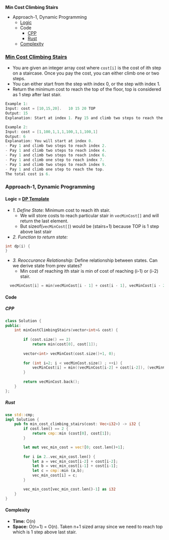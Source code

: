 **Min Cost Climbing Stairs**
- Approach-1, Dynamic Programming
  - [Logic](#l)
  - Code
    - [CPP](#cpp)
    - [Rust](#rs)
  - [Complexity](#co)


### [Min Cost Climbing Stairs](https://leetcode.com/problems/min-cost-climbing-stairs)
- You are given an integer array cost where `cost[i]` is the cost of ith step on a staircase. Once you pay the cost, you can either climb one or two steps.
- You can either start from the step with index 0, or the step with index 1.
- Return the minimum cost to reach the top of the floor, top is considered as 1 step after last stair.
```c
Example 1:
Input: cost = [10,15,20].   10 15 20 TOP
Output: 15
Explanation: Start at index 1. Pay 15 and climb two steps to reach the top. The total cost is 15.

Example 2:
Input: cost = [1,100,1,1,1,100,1,1,100,1]
Output: 6
Explanation: You will start at index 0.
- Pay 1 and climb two steps to reach index 2.
- Pay 1 and climb two steps to reach index 4.
- Pay 1 and climb two steps to reach index 6.
- Pay 1 and climb one step to reach index 7.
- Pay 1 and climb two steps to reach index 9.
- Pay 1 and climb one step to reach the top.
The total cost is 6.
```

### Approach-1, Dynamic Programming
<a name=l></a>
#### Logic = [DP Template](/DS_Questions/Algorithms/Dynamic_Programming)
- _1. Define State:_ Minimum cost to reach ith stair.
  - We will store costs to reach particular stair in `vecMinCost[]` and will return the last element.
  - But sizeof(`vecMinCost[]`) would be (stairs+1) because TOP is 1 step above last stair
- _2. Function to return state:_
```c
int dp(i) {
}
```
- _3. Reoccurance Relationship:_ Define relationship between states. Can we derive state from prev states?
  - Min cost of reaching ith stair is min of cost of reaching (i-1) or (i-2) stair.
```c
  vecMinCost[i] = min(vecMinCost[i - 1] + cost[i - 1], vecMinCost[i - 2] + cost[i - 2])
```
#### Code
<a name=cpp></a>
##### CPP
```cpp
class Solution {
public:
    int minCostClimbingStairs(vector<int>& cost) {
        
        if (cost.size() == 2)
            return min(cost[0], cost[1]);
        
        vector<int> vecMinCost(cost.size()+1, 0);
        
        for (int i=2; i < vecMinCost.size() ; ++i) {
            vecMinCost[i] = min((vecMinCost[i-2] + cost[i-2]), (vecMinCost[i-1] + cost[i-1]));
        }
        
        return vecMinCost.back();
    }
};
```
<a name=rs></a>
##### Rust
```rs
use std::cmp;
impl Solution {
    pub fn min_cost_climbing_stairs(cost: Vec<i32>) -> i32 {
        if cost.len() == 2 {
            return cmp::min (cost[0], cost[1]);
        }

        let mut vec_min_cost = vec![0; cost.len()+1];
        
        for i in 2..vec_min_cost.len() {
            let a = vec_min_cost[i-2] + cost[i-2];
            let b = vec_min_cost[i-1] + cost[i-1];
            let c = cmp::min (a,b);
            vec_min_cost[i] = c;
        }

        vec_min_cost[vec_min_cost.len()-1] as i32
    }
}
```
<a name=co></a>
#### Complexity
- **Time:** O(n)
- **Space:** O(n+1) = O(n). Taken n+1 sized array since we need to reach top which is 1 step above last stair.
